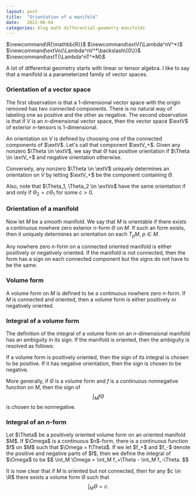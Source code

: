 ```yaml
---
layout: post
title:  "Orientation of a manifold"
date:   2022-06-04
categories: blog math differential-geometry manifolds
---
```

<p>
$\newcommand\R{\mathbb{R}}$
$\newcommand\extV{\Lambda^nV^*}$
$\newcommand\extVo{\Lambda^nV^*\backslash\{0\}}$
$\newcommand\extT{\Lambda^nT^*M}$
</p>

A lot of differential geometry starts with linear or tensor algebra. I like to say that a manifold is a parameterized family of vector spaces.

### Orientation of a vector space

The first observation is that a $1$-dimensional vector space with the origin removed has two connected components. There is no natural way of labeling one as positive and the other as negative. The second observation is that if $V$ is an $n$-dimensional vector space, then the vector space $\extV$ of exterior $n$-tensors is $1$-dimensional.

An orientation on $V$ is defined by choosing one of the connected components of $\extV$. Let's call that component $\extV_+$. Given any nonzero $\Theta \in \extV$, we say that $\Theta$ has positive orientation if $\Theta \in \extV_+$ and negative orientation otherwise.

Conversely, any nonzero $\Theta \in \extV$ uniquely determines an orientation on $V$ by letting $\extV_+$ be the component containing $\Theta$.

Also, note that $\Theta_1, \Theta_2 \in \extVo$ have the same orientation if and only if $\Theta_2 = c \Theta_1$ for some $c > 0$.

### Orientation of a manifold

Now let $M$ be a smooth manifold. We say that $M$ is orientable if there exists a continuous nowhere zero exterior $n$-form $\Theta$ on $M$. If such an form exists, then it uniquely determines an orientation on each $T_pM$, $p \in M$.

Any nowhere zero $n$-form on a connected oriented manifold is either positively or negatively oriented. If the manifold is not connected, then the form has a sign on each connected component but the signs do not have to be the same.

### Volume form

A volume form on $M$ is defined to be a continuous nowhere zero $n$-form. If $M$ is connected and oriented, then a volume form is either positively or negatively oriented.

### Integral of a volume form

The definition of the integral of a volume form on an $n$-dimensional manifold has an ambiguity in its sign. If the manifold is oriented, then the ambiguity is resolved as follows:

If a volume form is positively oriented, then the sign of its integral is chosen to be positive. If it has negative orientation, then the sign is chosen to be negative.

More generally, if $\Theta$ is a volume form and $f$ is a continuous nonnegative function on $M$, then the sign of
$$
\int_M f\Theta
$$
is chosen to be nonnegative.

### Integral of an $n$-form

<p>
Let $\Theta$ be a positively oriented volume form on an oriented manifold $M$. If $\Omega$ is a continuous $n$-form, there is a continuous function $f$ on $M$ such that $\Omega = f\Theta$. If we let $f_+$ and $f_-$ denote the positive and negative parts of $f$, then we define the integral of $\Omega$ to be
$$
\int_M \Omega = \int_M f_+\Theta - \int_M f_-\Theta.
$$
</p>

It is now clear that if $M$ is oriented but not connected, then for any $c \in \R$ there exists a volume form $\Theta$ such that
$$
\int_M \Theta = c.
$$